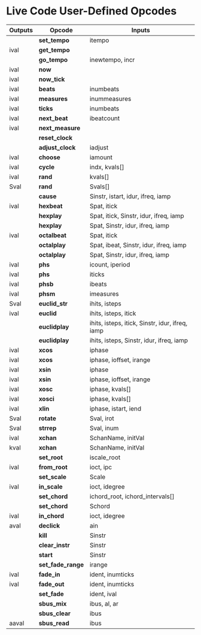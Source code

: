 # Live Code User-Defined Opcodes

|Outputs | Opcode | Inputs |
| ---- | ---- | ---- |
|  | **set_tempo** | itempo  |
| ival | **get_tempo** |  |
|  | **go_tempo** | inewtempo, incr  |
| ival | **now** |  |
| ival | **now_tick** |  |
| ival | **beats** | inumbeats  |
| ival | **measures** | inummeasures  |
| ival | **ticks** | inumbeats  |
| ival | **next_beat** | ibeatcount  |
| ival | **next_measure** |  |
|  | **reset_clock** |  |
|  | **adjust_clock** | iadjust  |
| ival | **choose** | iamount  |
| ival | **cycle** | indx, kvals[]  |
| ival | **rand** | kvals[]  |
| Sval | **rand** | Svals[]  |
|  | **cause** | Sinstr, istart, idur, ifreq, iamp  |
| ival | **hexbeat** | Spat, itick  |
|  | **hexplay** | Spat, itick, Sinstr, idur, ifreq, iamp  |
|  | **hexplay** | Spat, Sinstr, idur, ifreq, iamp  |
| ival | **octalbeat** | Spat, itick  |
|  | **octalplay** | Spat, ibeat, Sinstr, idur, ifreq, iamp  |
|  | **octalplay** | Spat, Sinstr, idur, ifreq, iamp  |
| ival | **phs** | icount, iperiod  |
| ival | **phs** | iticks  |
| ival | **phsb** | ibeats  |
| ival | **phsm** | imeasures  |
| Sval | **euclid_str** | ihits, isteps  |
| ival | **euclid** | ihits, isteps, itick   |
|  | **euclidplay** | ihits, isteps, itick, Sinstr, idur, ifreq, iamp  |
|  | **euclidplay** | ihits, isteps, Sinstr, idur, ifreq, iamp  |
| ival | **xcos** | iphase   |
| ival | **xcos** | iphase, ioffset, irange   |
| ival | **xsin** | iphase   |
| ival | **xsin** | iphase, ioffset, irange   |
| ival | **xosc** | iphase, kvals[]   |
| ival | **xosci** | iphase, kvals[]   |
| ival | **xlin** | iphase, istart, iend  |
| Sval | **rotate** | Sval, irot  |
| Sval | **strrep** | Sval, inum  |
| ival | **xchan** | SchanName, initVal  |
| kval | **xchan** | SchanName, initVal  |
|  | **set_root** | iscale_root  |
| ival | **from_root** | ioct, ipc  |
|  | **set_scale** | Scale  |
| ival | **in_scale** | ioct, idegree  |
|  | **set_chord** | ichord_root, ichord_intervals[]  |
|  | **set_chord** | Schord  |
| ival | **in_chord** | ioct, idegree  |
| aval | **declick** | ain  |
|  | **kill** | Sinstr  |
|  | **clear_instr** | Sinstr  |
|  | **start** | Sinstr  |
|  | **set_fade_range** | irange  |
| ival | **fade_in** | ident, inumticks  |
| ival | **fade_out** | ident, inumticks  |
|  | **set_fade** | ident, ival  |
|  | **sbus_mix** | ibus, al, ar  |
|  | **sbus_clear** | ibus  |
| aaval | **sbus_read** | ibus  |
